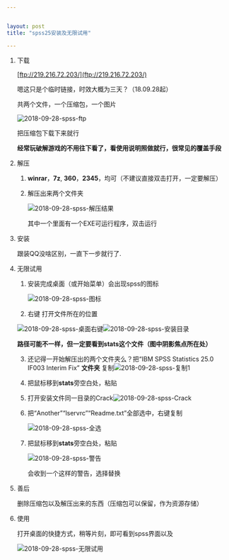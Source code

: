 ```yaml
---


layout: post
title: "spss25安装及无限试用"

---
```


1. 下载

   [ftp://219.216.72.203/](ftp://219.216.72.203/)

   嗯这只是个临时链接，时效大概为三天？（18.09.28起）

   共两个文件，一个压缩包，一个图片

   ![2018-09-28-spss-ftp](\downloads\2018-09-28-spss-ftp.png)

   把压缩包下载下来就行

   **经常玩破解游戏的不用往下看了，看使用说明照做就行，很常见的覆盖手段**

2. 解压

   1. **winrar**，**7z**,  **360**，**2345**，均可（不建议直接双击打开，一定要解压）

   2. 解压出来两个文件夹

      ![2018-09-28-spss-解压结果](/downloads/2018-09-28-spss-解压结果.png)

      其中一个里面有一个EXE可运行程序，双击运行

3. 安装

   跟装QQ没啥区别，一直下一步就行了.

4. 无限试用

   1. 安装完成桌面（或开始菜单）会出现spss的图标

      ![2018-09-28-spss-图标](/downloads/2018-09-28-spss-图标.png)

   2. 右键 打开文件所在的位置

   ![2018-09-28-spss-桌面右键](/downloads/2018-09-28-spss-桌面右键.png)![2018-09-28-spss-安装目录](/downloads/2018-09-28-spss-安装目录.png)

   	**路径可能不一样，但一定要看到stats这个文件（图中阴影焦点所在处）**

   3. 还记得一开始解压出的两个文件夹么？把“IBM SPSS Statistics 25.0 IF003 Interim Fix” **文件夹** 复制![2018-09-28-spss-复制1](/downloads/2018-09-28-spss-复制1.png)

   4. 把鼠标移到**stats**旁空白处，粘贴

   5. 打开安装文件同一目录的Crack![2018-09-28-spss-Crack](/downloads/2018-09-28-spss-Crack.png)

   6. 把“Another”“lservrc”“Readme.txt”全部选中，右键复制

      ![2018-09-28-spss-全选](/downloads/2018-09-28-spss-全选.png)

   7. 把鼠标移到**stats**旁空白处，粘贴

      ![2018-09-28-spss-警告](/downloads/2018-09-28-spss-警告.png)

      会收到一个这样的警告，选择替换

5. 善后

   	删除压缩包以及解压出来的东西（压缩包可以保留，作为资源存储）

6. 使用

   打开桌面的快捷方式，稍等片刻，即可看到spss界面以及

   ![2018-09-28-spss-无限试用](/downloads/2018-09-28-spss-无限试用.png)